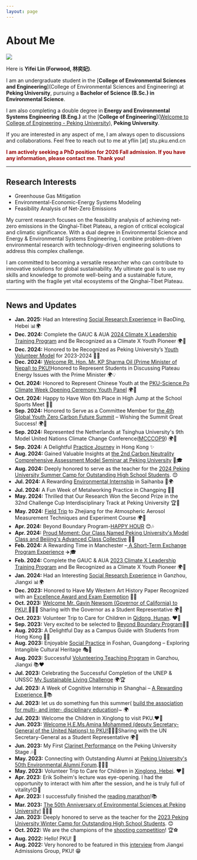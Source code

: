 ```yaml
---
layout: page
---
```


# About Me

<img src="https://linyife.github.io/linyifei.jpg" class="floatpic">

Here is **Yifei Lin (Forwood, 林奕妃)**.<br>

I am an undergraduate student in the [**College of Environmental Sciences and Engineering**](College of Environmental Sciences and Engineering) at **Peking University**, pursuing a **Bachelor of Science (B.Sc.) in Environmental Science**.<br>

 I am also completing a double degree in **Energy and Environmental Systems Engineering (B.Eng.)** at the [**College of Engineering**]([Welcome to College of Engineering - Peking University](https://en.coe.pku.edu.cn/)), **Peking University**.<br>

If you are interested in any aspect of me, I am always open to discussions and collaborations. Feel free to reach out to me at yflin [at] stu.pku.end.cn

**<font color="#990000">I am actively seeking a PhD position for 2026 Fall admission. If you have any information, please contact me. Thank you!</font>**

---

## Research Interests

- Greenhouse Gas Mitigation
- Environmental-Economic-Energy Systems Modeling
- Feasibility Analysis of Net-Zero Emissions

My current research focuses on the feasibility analysis of achieving net-zero emissions in the Qinghai-Tibet Plateau, a region of critical ecological and climatic significance.  With a dual degree in Environmental Science and Energy & Environmental Systems Engineering, I combine problem-driven environmental research with technology-driven engineering solutions to address this complex challenge.

I am committed to becoming a versatile researcher who can contribute to innovative solutions for global sustainability.  My ultimate goal is to use my skills and knowledge to promote well-being and a sustainable future, starting with the fragile yet vital ecosystems of the Qinghai-Tibet Plateau.

---

## News and Updates

- **Jan. 2025:** Had an Interesting [Social Research Experience](https://mp.weixin.qq.com/s/yd-zVDKVndfbu3-NhTd25w) in BaoDing, Hebei 📊🌍
- **Dec. 2024:** Complete the GAUC & AUA [2024 Climate X Leadership Training Program](https://climatexleadership.gauc.net/) and Be Recognized as a Climate X Youth Pioneer 🌍🌱
- **Dec. 2024:** Honored to be Recognized as Peking University’s [Youth Volunteer Model](https://mp.weixin.qq.com/s/ra3o0s9qd-mLGmQGJNhHgg) for 2023-2024 🌟🙌
- **Dec. 2024:** [Welcome Rt. Hon. Mr. KP Sharma Oil (Prime Minister of Nepal) to PKU!](https://mp.weixin.qq.com/s/WUVGb7_L2OZJl650MKDl-A)Honored to Represent Students in Discussing Plateau Energy Issues with the Prime Minister 🌍💡
- **Oct. 2024:** Honored to Represent Chinese Youth at the [PKU-Science Po Climate Week Opening Ceremony Youth Panel](https://mp.weixin.qq.com/s/8GXoycxi-9xQ5Zu3ZpFRZw) 🌍🎤
- **Oct. 2024:** Happy to Have Won 6th Place in High Jump at the School Sports Meet 🏅🙌
- **Sep. 2024:** Honored to Serve as a Committee Member for [the 4th Global Youth Zero Carbon Future Summit](https://mp.weixin.qq.com/s/7aIqSwDUxNIwywNwtG7tmw) – Wishing the Summit Great Success! 🌍💫
- **Sep. 2024:** Represented the Netherlands at Tsinghua University's 9th Model United Nations Climate Change Conference([MCCCOP9](https://mp.weixin.qq.com/s/dC7_-TMm2Tm1mYYUOiizlw)) 🌍🎤
- **Sep. 2024:** A Delightful [Practice Journey](https://mp.weixin.qq.com/s/ybsIo6xyucLx1z2zIpwFHw) in Hong Kong ✨
- **Aug. 2024:** Gained Valuable Insights at [the 2nd Carbon Neutrality Comprehensive Assessment Model Seminar at Peking University](https://mp.weixin.qq.com/s/UdXDfivj4Osk7PHq4LT4oA) 🌱🎓
- **Aug. 2024:** Deeply honored to serve as the teacher for the [2024 Peking University Summer Camp for Outstanding High School Students](https://mp.weixin.qq.com/s/Lc0FcZI211zlOK1AfMFZYg). 😊
- **Jul. 2024:** A Rewarding [Environmental Internship](https://mp.weixin.qq.com/s/KLX774yolaFmPB0JGc_-6A) in Saihanba 🌱🌍
- **Jul. 2024:** A Fun Week of Metalworking Practice in Changping 🔧✨
- **May. 2024:** Thrilled that Our Research Won the Second Prize in the 32nd Challenge Cup Interdisciplinary Track at Peking University 🏆🎉
- **May. 2024:** [Field Trip](https://mp.weixin.qq.com/s/3nC5QFckLrWTwFHs5da2PA) to Zhejiang for the Atmospheric Aerosol Measurement Techniques and Experiment Course 🌍🔬
- **Apr. 2024:** Beyond Boundary Program-[HAPPY HOUR](https://mp.weixin.qq.com/s/OecrONQ085NNzILOXmAiWQ) 😊🎶
- **Apr. 2024:** [Proud Moment: Our Class Named Peking University's Model Class and Beijing's Advanced Class Collective](https://mp.weixin.qq.com/s/VkT3ken-6FZwmqfNRQjRLA) 🏅👏
- **Feb. 2024:** A Rewarding Time in Manchester –[ A Short-Term Exchange Program Experience](https://mp.weixin.qq.com/s/cE9_UJY4ODtZSScU6eX9eA) ✈️🎓
- **Feb. 2024:**  Complete the GAUC & AUA [2023 Climate X Leadership Training Program](https://climatexleadership.gauc.net/) and Be Recognized as a Climate X Youth Pioneer 🌍🌱
- **Jan. 2024:** Had an Interesting [Social Research Experience](https://mp.weixin.qq.com/s/rc2lGWRFUGOHkzX6xFL9Ug) in Ganzhou, Jiangxi 📊🌍
- **Dec. 2023:** Honored to Have My Western Art History Paper Recognized with an [Excellence Award and Exam Exemption](https://mp.weixin.qq.com/s/Fl-5HEFHT7K0CL5BtSP57Q) 🏅🎨
- **Oct. 2023:** [Welcome Mr. Gavin Newsom (Governor of California) to PKU! ](https://mp.weixin.qq.com/s/uyYwK2UXx_SFZ9lvRF-3Qg)🎉🎉🎉 Sharing with the Governor as a Student Representative 🌍🎤
- **Oct. 2023:** Volunteer Trip to Care for Children in [Qidong, Hunan](https://mp.weixin.qq.com/s/q7mexpQJjFsW-eabci-Fng). ❤️🤝
- **Sep. 2023:** Very excited to be selected to [Beyond Boundary Program](https://mp.weixin.qq.com/s/NVqp7BKH18wQlE00IJ_FzQ)🏫🎉
- **Aug. 2023:** A Delightful Day as a Campus Guide with Students from Hong Kong 🏫😊
- **Aug. 2023:** Enjoyable [Social Practice](https://mp.weixin.qq.com/s/eVmC5NWH_TxxvidVTcTkAw) in Foshan, Guangdong – Exploring Intangible Cultural Heritage 🎭🌸
- **Aug. 2023:** Successful [Volunteering Teaching Program](https://mp.weixin.qq.com/s/d9I9iRBrZy76Q54AVrLOdw) in Ganzhou, Jiangxi 📚❤️
- **Jul. 2023:** Celebrating the Successful Completion of the UNEP & UNSSC [My Sustainable Living Challenge](https://www.unep.org/resources/e-learning/my-sustainable-living-challenge-2024-edition) 🌍🏆
- **Jul. 2023:** A Week of Cognitive Internship in Shanghai – [A Rewarding Experience ](https://mp.weixin.qq.com/s/afE7R-RTFXFXVUjFLyIMEA)🌟📚
- **Jul. 2023:** let us do something fun this summer( [build the association for multi- and inter- disciplinary education](https://mp.weixin.qq.com/s/u7sijum_QLY7M-x9pIrFxA))~ 🌍
- **Jul. 2023:**  Welcome the Children in Xinglong to visit PKU.❤️🤝
- **Jun. 2023:** [Welcome H.E.Ms.Amina Mohammed (deputy Secretary-General of the United Nations) to PKU!](https://mp.weixin.qq.com/s/pxuJxMyMMVcSt0PsN09FJw)🎉🎉🎉Sharing with the UN Secretary-General as a Student Representative 🌍🎤
- **Jun. 2023:** My First [Clarinet Performance](https://mp.weixin.qq.com/s/K9mlK270Ob0hDQ2VlAmLaQ) on the Peking University Stage 🎶🎻
- **May. 2023:** Connecting with Outstanding Alumni at [Peking University's 50th Environmental Alumni Forum](https://mp.weixin.qq.com/s/y6WvybCNyvT4t82LFfI-oQ).🎉🎉🎉
- **May. 2023:** Volunteer Trip to Care for Children in [Xinglong, Hebei](https://mp.weixin.qq.com/s/CBE9Cxr2-Aqx6_sOP-9dLA). ❤️🤝
- **Apr. 2023:**  Erik Solheim's lecture was eye-opening. I had the opportunity to interact with him after the session, and he is truly full of vitality!😊🎤
- **Apr. 2023:** I successfully finished the [reading marathon](https://mp.weixin.qq.com/mp/appmsgalbum?__biz=MjM5MDI1NDc2Mw==&action=getalbum&album_id=1867159750979747844&subscene=7&scenenote=https%3A%2F%2Fmp.weixin.qq.com%2Fs%3Fsearch_click_id%3D8914224492445467347-1739098406516-6465193828%26__biz%3DMjM5MDI1NDc2Mw%3D%3D%26mid%3D2654392262%26idx%3D8%26sn%3D180d13361795f99fbd7a815429f4bbe9%26chksm%3Dbc5eada69591274fc971fca1e33d9303baf6f15d49125e1fe39aa31738d79385c593a01688e5%26scene%3D7%26key%3Ddaf9bdc5abc4e8d0fadadd64fbaf22d91aa395b4157b308afa0a13d9827e7330c5d8e27d12939caa00130d94c5697c2e5dc4cf9de6544e7b81f4e4c5652a0775357f8c5f1575a400b5a33af845f784368ba666531a79e9eaee9dfc808a3f1b9c9680f2ed52f952c3a814180a44aadd974417c56ab4b7dcdeb703c8b6228d167e%26ascene%3D0%26uin%3DMTM1Njg1OTk0OA%253D%253D%26devicetype%3DWindows%2B11%2Bx64%26version%3D63090c25%26lang%3Dzh_CN%26exportkey%3Dn_ChQIAhIQT%252BuR6C855QjuSLTTjfmlpBLmAQIE97dBBAEAAAAAACjSGe9m064AAAAOpnltbLcz9gKNyK89dVj0CcssHAEMBBNrkY4lx%252BrS1GNo5tdulR3d7OA%252BB1TGQEsIxsi8yg1bvXKkd%252Fx6NvvmZb8ICLJJDxFMoML9gh0Ztj9zNCeLXcJg4dZRTVWv1vXt4aXBUzWN67Y3Yx6uV1md6kgT8BFgeT45kK3jntkif1C0Ok9YRdQVBl%252BfQJMwK1lCQ7854mfunSMM0rkJr%252FwDZ9zSnB0Yxk949UXshYYN%252BgbU%252BDBsrcn9UBJQaXHAbpnJt%252BqbbTRJIp2DMu1sNDbP%26acctmode%3D0%26pass_ticket%3DB7IJw4fTW8wHJLZvnSE2KWJ0eHqVs8ENEPB4prQQ71w4pSqceqPpy2GrdjDsNvz%252F%26wx_header%3D1%26fasttmpl_type%3D0%26fasttmpl_fullversion%3D7593865-zh_CN-zip%26fasttmpl_flag%3D1&nolastread=1#wechat_redirect)!📚
- **Mar. 2023:** [The 50th Anniversary of Environmental Sciences at Peking University!](https://mp.weixin.qq.com/s/nnkbCxal7nDsnZ1vHi40ZA) 🎉🎉🎉
- **Jan. 2023:** Deeply honored to serve as the teacher for the [2023 Peking University Winter Camp for Outstanding High School Students](https://mp.weixin.qq.com/s/_uDJXCFOPCWmnYY9X0xjtQ). 😊
- **Oct. 2022:** We are the champions of the [shooting competition](https://mp.weixin.qq.com/s/sjNAFOGqCIvI1UPt6stLcQ)! 🏆⚽
- **Aug. 2022:** Hello! PKU! 🏫
- **Aug. 2022:** Very honored to be featured in this [interview](https://mp.weixin.qq.com/s/_g6VFwISxkfu7KxHq5DDWg) from Jiangxi Admissions Group, PKU! 😁

<br>
